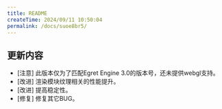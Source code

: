 ```yaml
---
title: README
createTime: 2024/09/11 10:50:04
permalink: /docs/suoe8br5/
---
```

## 更新内容

* [注意] 此版本仅为了匹配Egret Engine 3.0的版本号，还未提供webgl支持。
* [改进] 渲染模块纹理相关的性能提升。
* [改进] 提高稳定性。
* [修复] 修复其它BUG。